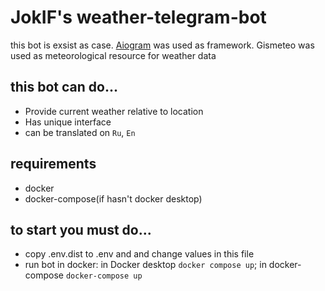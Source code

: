 # JokIF's weather-telegram-bot

this bot is exsist as case. [Aiogram](https://github.com/aiogram/aiogram) was used as framework.
Gismeteo was used as meteorological resource for weather data

## this bot can do...

- Provide current weather relative to location
- Has unique interface 
- can be translated on `Ru`, `En`

## requirements
- docker
- docker-compose(if hasn't docker desktop)

## to start you must do...
- copy .env.dist to .env and and change values in this file
- run bot in docker: in Docker desktop `docker compose up`; in docker-compose `docker-compose up`
